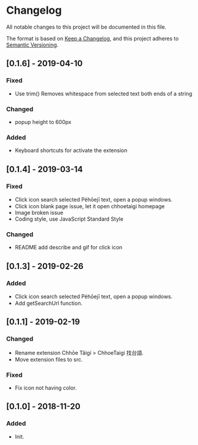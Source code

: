 # Changelog
All notable changes to this project will be documented in this file.

The format is based on [Keep a Changelog](https://keepachangelog.com/en/1.0.0/),
and this project adheres to [Semantic Versioning](https://semver.org/spec/v2.0.0.html).

## [0.1.6] - 2019-04-10
### Fixed
- Use trim() Removes whitespace from selected text both ends of a string
### Changed
- popup height to 600px
### Added
- Keyboard shortcuts for activate the extension

## [0.1.4] - 2019-03-14
### Fixed
- Click icon search selected Pe̍hōejī text, open a popup windows.
- Click icon blank page issue, let it open chhoetaigi homepage
- Image broken issue
- Coding style, use JavaScript Standard Style
### Changed
- README add describe and gif for click icon

## [0.1.3] - 2019-02-26
### Added
- Click icon search selected Pe̍hōejī text, open a popup windows.
- Add getSearchUrl function.

## [0.1.1] - 2019-02-19
### Changed
- Rename extension Chhōe Tâigí > ChhoeTaigi 找台語.
- Move extension files to src.

### Fixed
- Fix icon not having color.

## [0.1.0] - 2018-11-20
### Added
- Init.
